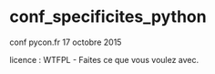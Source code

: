 # conf_specificites_python
conf pycon.fr 17 octobre 2015

licence : WTFPL - Faites ce que vous voulez avec.
